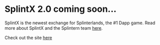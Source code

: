 # SplintX 2.0 coming soon...


SplintX is the newest exchange for Splinterlands, the #1 Dapp game. Read more about SplintX and the Splintern team [here](https://peakd.com/@splintern).

Check out the site [here](https://splintx.com)